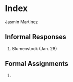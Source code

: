 # Index 

Jasmin Martinez 

## Informal Responses

1. Blumenstock (Jan. 28)  

## Formal Assignments 

1. 
